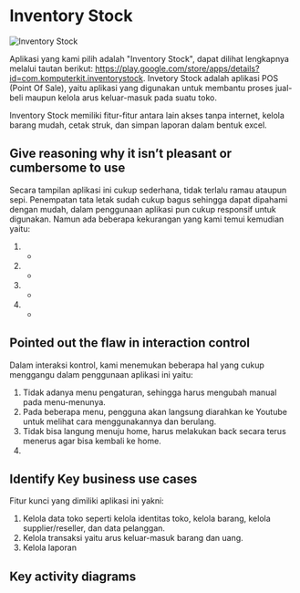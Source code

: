 # Inventory Stock #

![Inventory Stock](https://user-images.githubusercontent.com/62864891/95787291-6aa20c80-0d03-11eb-8e57-dee6052a173b.png)

Aplikasi yang kami pilih adalah "Inventory Stock", dapat dilihat lengkapnya melalui tautan berikut: https://play.google.com/store/apps/details?id=com.komputerkit.inventorystock. Invetory Stock adalah aplikasi POS (Point Of Sale), yaitu aplikasi yang digunakan untuk membantu proses jual-beli maupun kelola arus keluar-masuk pada suatu toko.

Inventory Stock memiliki fitur-fitur antara lain akses tanpa internet, kelola barang mudah, cetak struk, dan simpan laporan dalam bentuk excel.

## Give reasoning why it isn’t pleasant or cumbersome to use

Secara tampilan aplikasi ini cukup sederhana, tidak terlalu ramau ataupun sepi. Penempatan tata letak sudah cukup bagus sehingga dapat dipahami dengan mudah, dalam penggunaan aplikasi pun cukup responsif untuk digunakan. Namun ada beberapa kekurangan yang kami temui kemudian yaitu:

1. -
2. -
3. -
4. -


## Pointed out the flaw in interaction control

Dalam interaksi kontrol, kami menemukan beberapa hal yang cukup menggangu dalam penggunaan aplikasi ini yaitu:

1. Tidak adanya menu pengaturan, sehingga harus mengubah manual pada menu-menunya.
2. Pada beberapa menu, pengguna akan langsung diarahkan ke Youtube untuk melihat cara menggunakannya dan berulang.
3. Tidak bisa langung menuju home, harus melakukan back secara terus menerus agar bisa kembali ke home.
4.


## Identify Key business use cases

Fitur kunci yang dimiliki aplikasi ini yakni:

1. Kelola data toko seperti kelola identitas toko, kelola barang, kelola supplier/reseller, dan data pelanggan.
2. Kelola transaksi yaitu arus keluar-masuk barang dan uang.
3. Kelola laporan 

## Key activity diagrams

